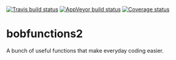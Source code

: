 
[![Travis build status](https://travis-ci.org/bobverity/bobfunctions2.svg?branch=master)](https://travis-ci.org/bobverity/bobfunctions2)
[![AppVeyor build status](https://ci.appveyor.com/api/projects/status/github/bobverity/bobfunctions2?branch=master&svg=true)](https://ci.appveyor.com/project/bobverity/bobfunctions2)
[![Coverage status](https://codecov.io/gh/bobverity/bobfunctions2/branch/master/graph/badge.svg)](https://codecov.io/github/bobverity/bobfunctions2?branch=master)

# bobfunctions2
A bunch of useful functions that make everyday coding easier.
